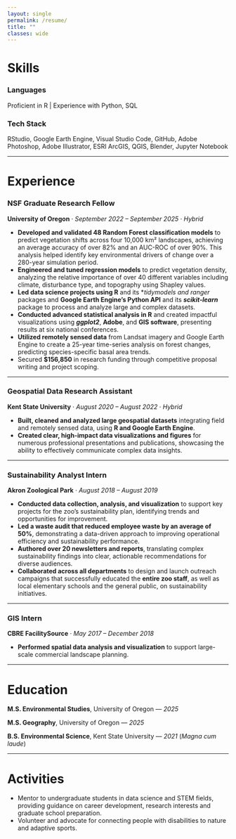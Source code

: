 ```yaml
---
layout: single
permalink: /resume/
title: ""
classes: wide
---
```

# Skills
### Languages
Proficient in R | Experience with Python, SQL
### Tech Stack
RStudio, Google Earth Engine, Visual Studio Code, GitHub, Adobe Photoshop, Adobe Illustrator, ESRI ArcGIS, QGIS, Blender, Jupyter Notebook

---

# Experience
### NSF Graduate Research Fellow
**University of Oregon** · *September 2022 – September 2025 · Hybrid*

- **Developed and validated 48 Random Forest classification models** to predict vegetation shifts across four 10,000 km² landscapes, achieving an average accuracy of over 82% and an AUC-ROC of over 90%. This analysis helped identify key environmental drivers of change over a 280-year simulation period.  
- **Engineered and tuned regression models** to predict vegetation density, analyzing the relative importance of over 40 different variables including climate, disturbance type, and topography using Shapley values.  
- **Led data science projects using R** and its ***tidymodels* and *ranger** packages and **Google Earth Engine’s Python API** and its ***scikit-learn*** package to process and analyze large and complex datasets.  
- **Conducted advanced statistical analysis in R** and created impactful visualizations using ***ggplot2***, **Adobe**, and **GIS software**, presenting results at six national conferences.
- **Utilized remotely sensed data** from Landsat imagery and Google Earth Engine to create a 25-year time-series analysis on forest changes, predicting species-specific basal area trends.  
- Secured **$156,850** in research funding through competitive proposal writing and project scoping.  

---

### Geospatial Data Research Assistant
**Kent State University** · *August 2020 – August 2022 · Hybrid* 

- **Built, cleaned and analyzed large geospatial datasets** integrating field and remotely sensed data, using **R and Google Earth Engine**.
- **Created clear, high-impact data visualizations and figures** for numerous professional presentations and publications, showcasing the ability to effectively communicate complex data insights.

---

### Sustainability Analyst Intern
**Akron Zoological Park** · *August 2018 – August 2019*

- **Conducted data collection, analysis, and visualization** to support key projects for the zoo’s sustainability plan, identifying trends and opportunities for improvement.  
- **Led a waste audit that reduced employee waste by an average of 50%**, demonstrating a data-driven approach to improving operational efficiency and sustainability performance.
- **Authored over 20 newsletters and reports**, translating complex sustainability findings into clear, actionable recommendations for diverse audiences.
- **Collaborated across all departments** to design and launch outreach campaigns that successfully educated the **entire zoo staff**, as well as local elementary schools and the general public, on sustainability initiatives.

---

### GIS Intern
**CBRE FacilitySource** · *May 2017 – December 2018*

-	**Performed spatial data analysis and visualization** to support large-scale commercial landscape planning.

---

# Education
**M.S. Environmental Studies**, University of Oregon — *2025*

**M.S. Geography**, University of Oregon — *2025*

**B.S. Environmental Science**, Kent State University — *2021* (*Magna cum laude*)

---

# Activities
-	Mentor to undergraduate students in data science and STEM fields, providing guidance on career development, research interests and graduate school preparation.
-	Volunteer and advocate for connecting people with disabilities to nature and adaptive sports.

